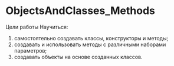 # ObjectsAndClasses_Methods
Цели работы
Научиться: 

1. самостоятельно создавать классы, конструкторы и методы;
2. создавать и использовать методы с различными наборами параметров;
3. создавать объекты на основе созданных классов.
